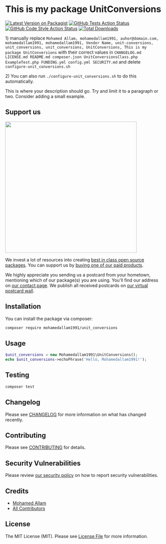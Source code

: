# This is my package UnitConversions

[![Latest Version on Packagist](https://img.shields.io/packagist/v/mohamedallam1991/unit_conversions.svg?style=flat-square)](https://packagist.org/packages/mohamedallam1991/unit_conversions)
[![GitHub Tests Action Status](https://img.shields.io/github/workflow/status/mohamedallam1991/unit_conversions/run-tests?label=tests)](https://github.com/mohamedallam1991/unit_conversions/actions?query=workflow%3ATests+branch%3Amaster)
[![GitHub Code Style Action Status](https://img.shields.io/github/workflow/status/mohamedallam1991/unit_conversions/Check%20&%20fix%20styling?label=code%20style)](https://github.com/mohamedallam1991/unit_conversions/actions?query=workflow%3A"Check+%26+fix+styling"+branch%3Amaster)
[![Total Downloads](https://img.shields.io/packagist/dt/mohamedallam1991/unit_conversions.svg?style=flat-square)](https://packagist.org/packages/mohamedallam1991/unit_conversions)

[](delete) 1) manually replace `Mohamed Allam, mohamedallam1991, auhor@domain.com, mohamedallam1991, mohamedallam1991, Vendor Name, unit-conversions, unit_conversions, unit_conversions, UnitConversions, This is my package UnitConversions` with their correct values
[](delete) in `CHANGELOG.md LICENSE.md README.md composer.json UnitConversionsClass.php ExampleTest.php FUNDING.yml config.yml SECURITY.md`
[](delete) and delete `configure-unit_conversions.sh`

[](delete) 2) You can also run `./configure-unit_conversions.sh` to do this automatically.

This is where your description should go. Try and limit it to a paragraph or two. Consider adding a small example.

## Support us

[<img src="https://github-ads.s3.eu-central-1.amazonaws.com/package-unit_conversions-php.jpg?t=1" width="419px" />](https://spatie.be/github-ad-click/package-unit_conversions-php)

We invest a lot of resources into creating [best in class open source packages](https://spatie.be/open-source). You can support us by [buying one of our paid products](https://spatie.be/open-source/support-us).

We highly appreciate you sending us a postcard from your hometown, mentioning which of our package(s) you are using. You'll find our address on [our contact page](https://spatie.be/about-us). We publish all received postcards on [our virtual postcard wall](https://spatie.be/open-source/postcards).

## Installation

You can install the package via composer:

```bash
composer require mohamedallam1991/unit_conversions
```

## Usage

```php
$unit_conversions = new Mohamedallam1991\UnitConversions();
echo $unit_conversions->echoPhrase('Hello, Mohamedallam1991!');
```

## Testing

```bash
composer test
```

## Changelog

Please see [CHANGELOG](CHANGELOG.md) for more information on what has changed recently.

## Contributing

Please see [CONTRIBUTING](.github/CONTRIBUTING.md) for details.

## Security Vulnerabilities

Please review [our security policy](../../security/policy) on how to report security vulnerabilities.

## Credits

- [Mohamed Allam](https://github.com/mohamedallam1991)
- [All Contributors](../../contributors)

## License

The MIT License (MIT). Please see [License File](LICENSE.md) for more information.
